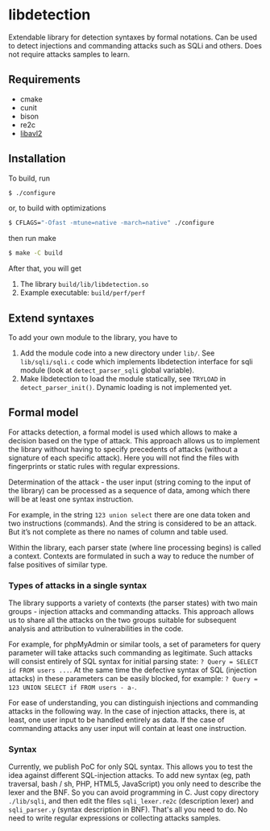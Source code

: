# libdetection

Extendable library for detection syntaxes by formal notations.
Can be used to detect injections and commanding attacks such as SQLi and others.
Does not require attacks samples to learn.


## Requirements

- cmake
- cunit
- bison
- re2c
- [libavl2](http://git.fruit.je/avl)

## Installation

To build, run

```sh
$ ./configure
```
or, to build with optimizations

```sh
$ CFLAGS="-Ofast -mtune=native -march=native" ./configure
```

then run make

```sh
$ make -C build
```

After that, you will get

1. The library `build/lib/libdetection.so`
2. Example executable: `build/perf/perf`


## Extend syntaxes

To add your own module to the library, you have to

1. Add the module code into a new directory under `lib/`. See
   `lib/sqli/sqli.c` code which implements libdetection interface
   for sqli module (look at `detect_parser_sqli` global variable).
2. Make libdetection to load the module statically, see
   `TRYLOAD` in `detect_parser_init()`. Dynamic loading is not
   implemented yet.


## Formal model

For attacks detection, a formal model is used which allows to make a decision based on the type of attack. This approach allows us to implement the library without having to specify precedents of attacks (without a signature of each specific attack). Here you will not find the files with fingerprints or static rules with regular expressions.

Determination of the attack - the user input (string coming to the input of the library) can be processed as a sequence of data, among which there will be at least one syntax instruction.

For example, in the string `123 union select` there are one data token and two instructions (commands). And the string is considered to be an attack. But it’s not complete as there no names of column and table used.

Within the library, each parser state (where line processing begins) is called a context. Contexts are formulated in such a way to reduce the number of false positives of similar type.


### Types of attacks in a single syntax

The library supports a variety of contexts (the parser states) with two main groups - injection attacks and commanding attacks. This approach allows us to share all the attacks on the two groups suitable for subsequent analysis and attribution to vulnerabilities in the code.

For example, for phpMyAdmin or similar tools, a set of parameters for query parameter will take attacks such commanding as legitimate. Such attacks will consist entirely of SQL syntax for initial parsing state: `? Query = SELECT id FROM users ...`. At the same time the defective syntax of SQL (injection attacks) in these parameters can be easily blocked, for example: `? Query = 123 UNION SELECT if FROM users - a-`.

For ease of understanding, you can distinguish injections and commanding attacks in the following way. In the case of injection attacks, there is, at least, one user input to be handled entirely as data. If the case of commanding attacks any user input will contain at least one instruction.


### Syntax

Currently, we publish PoC for only SQL syntax. This allows you to test the idea against different SQL-injection attacks. To add new syntax (eg, path traversal, bash / sh, PHP, HTML5, JavaScript) you only need to describe the lexer and the BNF. So you can avoid programming in C. Just copy directory `./lib/sqli`, and then edit the files `sqli_lexer.re2c` (description lexer) and `sqli_parser.y` (syntax description in BNF). That's all you need to do. No need to write regular expressions or collecting attacks samples.
